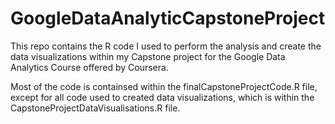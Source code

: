 # GoogleDataAnalyticCapstoneProject

This repo contains the R code I used to perform the analysis and create the data visualizations within my Capstone project for the Google Data Analytics Course offered by
Coursera.

Most of the code is containsed within the finalCapstoneProjectCode.R file, except for all code used to created data visualizations, which is within the
CapstoneProjectDataVisualisations.R file.
